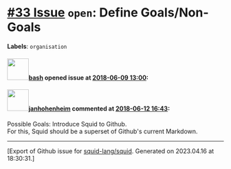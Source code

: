 # [\#33 Issue](https://github.com/squid-lang/squid/issues/33) `open`: Define Goals/Non-Goals
**Labels**: `organisation`


#### <img src="https://avatars.githubusercontent.com/u/4602612?u=15d59e17f4d269bcb853540b70baf7c5b3607241&v=4" width="50">[bash](https://github.com/bash) opened issue at [2018-06-09 13:00](https://github.com/squid-lang/squid/issues/33):



#### <img src="https://avatars.githubusercontent.com/u/9047632?u=0917c5aea8ecfb8511130afc94a68bff7f91ea20&v=4" width="50">[janhohenheim](https://github.com/janhohenheim) commented at [2018-06-12 16:43](https://github.com/squid-lang/squid/issues/33#issuecomment-396656872):

Possible Goals: Introduce Squid to Github.  
For this, Squid should be a superset of Github's current Markdown.


-------------------------------------------------------------------------------



[Export of Github issue for [squid-lang/squid](https://github.com/squid-lang/squid). Generated on 2023.04.16 at 18:30:31.]
